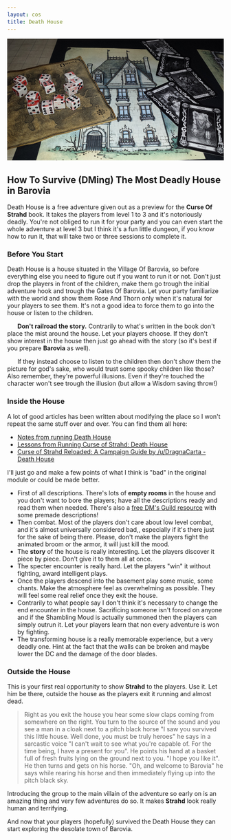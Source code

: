 ```yaml
---
layout: cos
title: Death House
---
```


![Header](/images/death_house.jpg)

## How To Survive (DMing) The Most Deadly House in Barovia

Death House is a free adventure given out as a preview for the **Curse Of Strahd** book. It takes the players from level 1 to 3 and it's notoriously deadly. You're not obliged to run it for your party and you can even start the whole adventure at level 3 but I think it's a fun little dungeon, if you know how to run it, that will take two or three sessions to complete it.

### Before You Start

Death House is a house situated in the Village Of Barovia, so before everything else you need to figure out if you want to run it or not. Don't just drop the players in front of the children, make them go trough the initial adventure hook and trough the Gates Of Barovia. Let your party familiarize with the world and show them Rose And Thorn only when it's natural for your players to see them. It's not a good idea to force them to go into the house or listen to the children.

&nbsp;&nbsp;&nbsp;&nbsp;&nbsp;&nbsp;**Don't railroad the story.** Contrarily to what's written in the book don't place the mist around the house. Let your players choose. If they don't show interest in the house then just go ahead with the story (so it's best if you prepare **Barovia** as well).

&nbsp;&nbsp;&nbsp;&nbsp;&nbsp;&nbsp;If they instead choose to listen to the children then don't show them the picture for god's sake, who would trust some spooky children like those? Also remember, they're powerful illusions. Even if they're touched the character won't see trough the illusion (but allow a Wisdom saving throw!)

### Inside the House

A lot of good articles has been written about modifying the place so I won't repeat the same stuff over and over. You can find them all here:

 - [Notes from running Death House](https://www.reddit.com/r/dndnext/comments/49bvms/notes_from_running_death_house/)
 - [Lessons from Running Curse of Strahd: Death  House](https://www.reddit.com/r/DnDBehindTheScreen/comments/70o4b7/lessons_from_running_curse_of_strahd_death_house/)
 - [Curse of Strahd Reloaded: A Campaign Guide by /u/DragnaCarta - Death House](https://docs.google.com/document/d/1iBGOoczF8oduZhmnHv297SEQmoxUVJ2mTOHVbfwcCMc/edit#)

I'll just go and make a few points of what I think is "bad" in the original module or could be made better.
- First of all descriptions. There's lots of **empty rooms** in the house and you don't want to bore the players; have all the descriptions ready and read them when needed. There's also a [free DM's Guild resource](https://www.dmsguild.com/product/247780/Curse-of-Strahd-Death-House-Script) with some premade descriptions!
- Then combat. Most of the players don't care about low level combat, and it's almost universally considered bad,, especially if it's there just for the sake of being there. Please, don't make the players fight the animated broom or the armor, it will just kill the mood.
- The **story** of the house is really interesting. Let the players discover it piece by piece. Don't give it to them all at once.
- The specter encounter is really hard. Let the players "win" it without fighting, award intelligent plays.
- Once the players descend into the basement play some music, some chants. Make the atmosphere feel as overwhelming as possible. They will feel some real relief once they exit the house.
- Contrarily to what people say I don't think it's necessary to change the end encounter in the house. Sacrificing someone isn't forced on anyone and if the Shambling Moud is actually summoned then the players can simply outrun it. Let your players learn that non every adventure is won by fighting.
- The transforming house is a really memorable experience, but a very deadly one. Hint at the fact that the walls can be broken and maybe lower the DC and the damage of the door blades.

### Outside the House

This is your first real opportunity to show **Strahd** to the players. Use it. Let him be there, outside the house as the players exit it running and almost dead.

> Right as you exit the house you hear some slow claps coming from somewhere on the right. You turn to the source of the sound and you see a man in a cloak next to a pitch black horse "I saw you survived this little house. Well done, you must be truly heroes" he says in a sarcastic voice "I can't wait to see what you're capable of. For the time being, I have a present for you". He points his hand at a basket full of fresh fruits lying on the ground next to you. "I hope you like it". He then turns and gets on his horse. "Oh, and welcome to Barovia" he says while rearing his horse and then immediately flying up into the pitch black sky. 

Introducing the group to the main villain of the adventure so early on is an amazing thing and very few adventures do so. It makes **Strahd** look really human and terrifying. 

And now that your players (hopefully) survived the Death House they can start exploring the desolate town of Barovia.